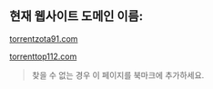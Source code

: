 ## 현재 웹사이트 도메인 이름:

[torrentzota91.com](https://torrentzota91.com)

[torrenttop112.com](https://torrenttop112.com)


> 찾을 수 없는 경우 이 페이지를 북마크에 추가하세요.
